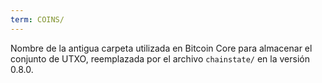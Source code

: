 ```yaml
---
term: COINS/
---
```


Nombre de la antigua carpeta utilizada en Bitcoin Core para almacenar el conjunto de UTXO, reemplazada por el archivo `chainstate/` en la versión 0.8.0.